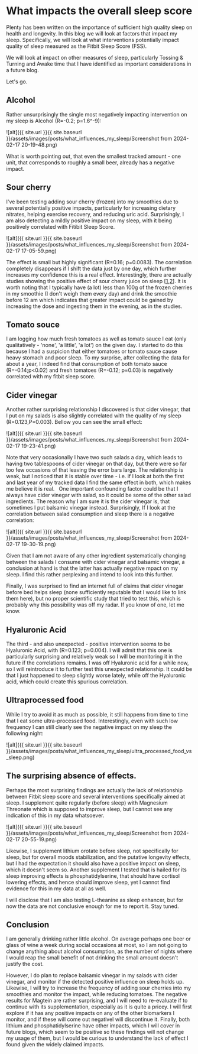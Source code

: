 # What impacts the overall sleep score
Plenty has been written on the importance of sufficient high quality sleep on health and longevity. In this blog we will look at factors that impact my sleep. Specifically, we will look at what interventions potentially impact quality of sleep measured as the Fitbit Sleep Score (FSS).

We will look at impact on other measures of sleep, particularly Tossing & Turning and Awake time that I have identified as important considerations in a future blog.

Let's go.


## Alcohol

Rather unsurprisingly the single most negatively impacting intervention on my sleep is Alcohol (R=-0.2; p=1.6^-9):

![alt]({{ site.url }}{{ site.baseurl }}/assets/images/posts/what_influences_my_sleep/Screenshot from 2024-02-17 20-19-48.png)

What is worth pointing out, that even the smallest tracked amount - one unit, that corresponds to roughly a small beer, already has a negative impact.


## Sour cherry
I've been testing adding sour cherry (frozen) into my smoothies due to several potentially positive impacts, particularly for increasing dietary nitrates, helping exercise recovery, and reducing uric acid. Surprisingly, I am also detecting a mildly positive impact on my sleep, with it being positively correlated with Fitibit Sleep Score.

![alt]({{ site.url }}{{ site.baseurl }}/assets/images/posts/what_influences_my_sleep/Screenshot from 2024-02-17 17-05-59.png)

The effect is small but highly significant (R=0.16; p=0.0083). The correlation completely disappears if I shift the data just by one day, which further increases my confidence this is a real effect. Interestingly, there are actually studies showing the positive effect of sour cherry juice on sleep \[[1](https://pubmed.ncbi.nlm.nih.gov/20438325),[2](https://www.cdc.gov/sleep/index.html)\]. It is worth noting that I typically have (a lot) less than 100g of the frozen cherries in my smoothie (I don't weigh them every day) and drink the smoothie before 12 am which indicates that greater impact could be gained by increasing the dose and ingesting them in the evening, as in the studies.

## Tomato souce

I am logging how much fresh tomatoes as well as tomato sauce I eat (only qualitatively - 'none', 'a little', 'a lot') on the given day. I started to do this because I had a suspicion that either tomatoes 
or tomato sauce cause heavy stomach and poor sleep. To my surprise, after collecting the data for about a year, I indeed find that consumption of both tomato sauce (R=-0.14;p<0.02) and fresh tomatoes (R=-0.12; p=0.03) is negatively correlated with my fitbit sleep score.

## Cider vinegar
Another rather surprising relationship I discovered is that cider vinegar, that I put on my salads is also slightly correlated with the quality of my sleep (R=0.123,P=0.003). Bellow you can see the small effect:

![alt]({{ site.url }}{{ site.baseurl }}/assets/images/posts/what_influences_my_sleep/Screenshot from 2024-02-17 19-23-41.png)

Note that very occasionally I have two such salads a day, which leads to having two tablespoons of cider vinegar on that day, but there were so far too few occasions of that leaving the error bars large. The relationship is weak, but I noticed that it is stable over time - i.e. if I look at both the first and last year of my tracked data I find the same effect in both, which makes me believe it is real.
 
One important confounding factor could be that I always have cider vinegar with salad, so it could be some of the other salad ingredients. The reason why I am sure it is the cider vinegar is, that sometimes I put balsamic vinegar instead. Surprisingly, If I look at the correlation between salad consumption and sleep there is a negative correlation:

![alt]({{ site.url }}{{ site.baseurl }}/assets/images/posts/what_influences_my_sleep/Screenshot from 2024-02-17 19-30-19.png)

Given that I am not aware of any other ingredient systematically changing between the salads I consume with cider vinegar and balsamic vinegar, a conclusion at hand is that the latter has actually negative mpact on my sleep. I find this rather perplexing and intend to look into this further.

Finally, I was surprised to find an internet full of claims that cider vinegar before bed helps sleep (none sufficiently reputable that I would like to link them here), but no proper scientific study that tried to test this, which is probably why this possibility was off my radar. If you know of one, let me know.

## Hyaluronic Acid
The third - and also unexpected - positive intervention seems to be Hyaluronic Acid, with (R=0.123; p=0.004). I will admit that this one is particularly surprising and relatively weak so I will be monitoring it in the future if the correlations remains. I was off Hyaluronic acid for a while now, so I will reintroduce it to further test this unexpected relationship. It could be that I just happened to sleep slightly worse lately, while off the Hyaluronic acid, which could create this spurious correlation.


## Ultraprocessed food

While I try to avoid it as much as possible, it still happens from time to time that I eat some ultra-processed food. Interestingly, even with such low frequency I can still clearly see the negative impact on
my sleep the following night:

![alt]({{ site.url }}{{ site.baseurl }}/assets/images/posts/what_influences_my_sleep/ultra_processed_food_vs_sleep.png)

## The surprising absence of effects.

Perhaps the most surprising findings are actually the lack of relationship between Fitbit sleep score and several interventions specifically aimed at sleep. I supplement quite regularly (before sleep) with Magnesium Threonate which is supposed to improve sleep, but I cannot see any indication of this in my data whatsoever.

![alt]({{ site.url }}{{ site.baseurl }}/assets/images/posts/what_influences_my_sleep/Screenshot from 2024-02-17 20-55-19.png)

Likewise, I supplement lithium orotate before sleep, not specifically for sleep, but for overall moods stabilization, and the putative longevity effects, but I had the expectation it should also have a positive impact on sleep, which it doesn't seem so.
Another supplement I tested that is hailed for its sleep improving effects is phosphatidylserine, that should have cortisol lowering effects, and hence should improve sleep, yet I cannot find evidence for this in my data at all as well.

I will disclose that I am also testing L-theanine as sleep enhancer, but for now the data are not conclusive enough for me to report it. Stay tuned.

## Conclusion

I am generally drinking rather little alcohol. On average perhaps one beer or glass of wine a week during social occasions at most, so I am not going to change anything about alcohol consumption, as the number of nights where I would reap the small benefit of not drinking the small amount doesn't justify the cost.

However, I do plan to replace balsamic vinegar in my salads with cider vinegar, and monitor if the detected positive influence on sleep holds up. Likewise, I will try to increase the frequency of adding sour cherries into my smoothies and monitor the impact, while reducing tomatoes. The negative results for Magtein are rather surprising, and I will need to re-evaluate if to continue with its supplementation, especially as it is quite a pricey. I will first explore if it has any positive impacts on any of the other biomarkers I monitor, and if these will come out negativeI will discontinue it.
Finally, both lithium and phosphatidylserine have other impacts, which I will cover in future blogs, which seem to be positive so these findings will not change my usage of them, but I would be curious to understand the lack of effect I found given the widely claimed impacts.


<!-- 
TODO

Chamomile tea, when analysed only around the time I was drinking it seems to have a small positive effect on FSS. Perhaps worth to drink it again an see if it works.
Rhodiola
Ultraprocessed Food -> Tossing and Turning
Blueberries -> Tossing and Turning
-->
